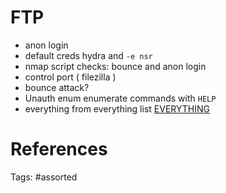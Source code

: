 # FTP
- anon login
- default creds hydra and `-e nsr`
- nmap script checks: bounce and anon login
- control port ( filezilla )
- bounce attack?
- Unauth enum enumerate commands with `HELP`
- everything from everything list [EVERYTHING](EVERYTHING.md#everything)

# References

Tags:
    #assorted
